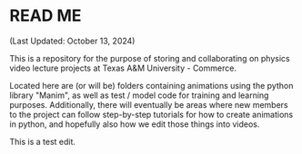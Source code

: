 # READ ME

(Last Updated: October 13, 2024)

This is a repository for the purpose of storing and collaborating on physics video lecture projects at Texas A&M University - Commerce.

Located here are (or will be) folders containing animations using the python library "Manim", as well as test / model code for training and learning purposes.  Additionally, there will eventually be areas where new members to the project can follow step-by-step tutorials for how to create animations in python, and hopefully also how we edit those things into videos.

This is a test edit.
